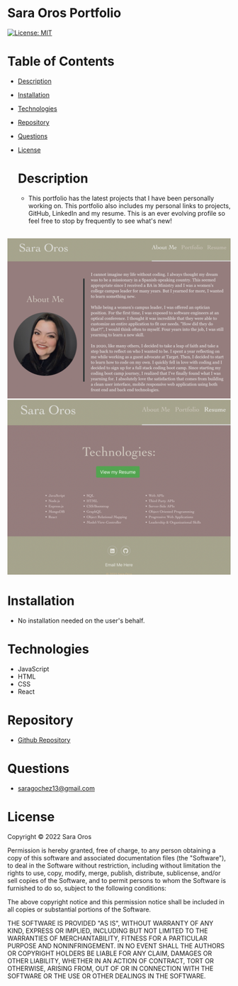 # Sara Oros Portfolio

[![License: MIT](https://img.shields.io/badge/License-MIT-yellow.svg)](https://opensource.org/licenses/MIT)

# Table of Contents

- [Description](#description)
- [Installation](#installation)
- [Technologies](#technologies)
- [Repository](#repository)
- [Questions](#questions)
- [License](#license)

  # Description

  - This portfolio has the latest projects that I have been personally working on. This portfolio also includes my personal links to projects, GitHub, LinkedIn and my resume. This is an ever evolving profile so feel free to stop by frequently to see what's new!
  <br />
<img src="./src/assets/images/about-me.png" />
<br />
<img src="./src/assets/images/tech-page.png" />
<br />

  # Installation

  - No installation needed on the user's behalf.

  # Technologies

  - JavaScript
  - HTML
  - CSS
  - React

  # Repository

  - <a href="https://github.com/saraoros">Github Repository</a>

  # Questions

  - saragochez13@gmail.com

  # License

  Copyright © 2022 Sara Oros

  Permission is hereby granted, free of charge, to any person obtaining a copy of this software and associated documentation files (the "Software"), to deal in the Software without restriction, including without limitation the rights to use, copy, modify, merge, publish, distribute, sublicense, and/or sell copies of the Software, and to permit persons to whom the Software is furnished to do so, subject to the following conditions:

  The above copyright notice and this permission notice shall be included in all copies or substantial portions of the Software.

  THE SOFTWARE IS PROVIDED "AS IS", WITHOUT WARRANTY OF ANY KIND, EXPRESS OR IMPLIED, INCLUDING BUT NOT LIMITED TO THE WARRANTIES OF MERCHANTABILITY, FITNESS FOR A PARTICULAR PURPOSE AND NONINFRINGEMENT. IN NO EVENT SHALL THE AUTHORS OR COPYRIGHT HOLDERS BE LIABLE FOR ANY CLAIM, DAMAGES OR OTHER LIABILITY, WHETHER IN AN ACTION OF CONTRACT, TORT OR OTHERWISE, ARISING FROM, OUT OF OR IN CONNECTION WITH THE SOFTWARE OR THE USE OR OTHER DEALINGS IN THE SOFTWARE.
